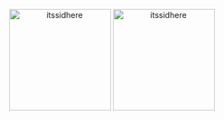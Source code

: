 <!-- first row -->
<p align="center">


<p align="center">
  <img height="180em" src="https:/readme-stats-itssidhere.vercel.app/api?username=itssidhere&count_private=true&show_icons=true&theme=radical&include_all_commits=true" alt="itssidhere" align="center"/>
  <img height="180em" src="https://readme-stats-itssidhere.vercel.app/api/top-langs?username=itssidhere&show_icons=true&locale=en&layout=compact&hide_border=true&theme=radical" alt="itssidhere" align="center"/>
</p>

